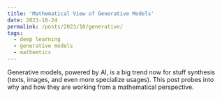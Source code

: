 ```yaml
---
title: 'Mathematical View of Generative Models'
date: 2023-10-24
permalink: /posts/2023/10/generative/
tags:
  - deep learning
  - generative models
  - mathemtics
---
```


Generative models, powered by AI, is a big trend now for stuff synthesis (texts, images, and even more specialize usages). This post probes into why and how they are working from a mathematical perspective.